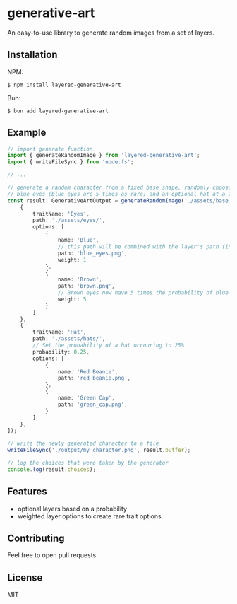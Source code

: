 # generative-art
An easy-to-use library to generate random images from a set of layers.

## Installation
NPM:
```console
$ npm install layered-generative-art
```
Bun:
```console
$ bun add layered-generative-art
```

## Example
```ts
// import generate function
import { generateRandomImage } from 'layered-generative-art';
import { writeFileSync } from 'node:fs';

// ...

// generate a random character from a fixed base shape, randomly choose between brown or
// blue eyes (blue eyes are 5 times as rare) and an optional hat at a 25% probability
const result: GenerativeArtOutput = generateRandomImage('./assets/base_shape.png', [
    {
        traitName: 'Eyes',
        path: './assets/eyes/',
        options: [
            {
                name: 'Blue',
                // this path will be combined with the layer's path (in this case => './assets/eyes/blue_eyes.png')
                path: 'blue_eyes.png',
                weight: 1
            },
            {
                name: 'Brown',
                path: 'brown.png',
                // Brown eyes now have 5 times the probability of blue eyes
                weight: 5
            }
        ]
    },
    {
        traitName: 'Hat',
        path: './assets/hats/',
        // Set the probability of a hat occouring to 25%
        probability: 0.25,
        options: [
            {
                name: 'Red Beanie',
                path: 'red_beanie.png',
            },
            {
                name: 'Green Cap',
                path: 'green_cap.png',
            }
        ]
    },
]);

// write the newly generated character to a file
writeFileSync('./output/my_character.png', result.buffer);

// log the choices that were taken by the generator
console.log(result.choices);
```

## Features
- optional layers based on a probability
- weighted layer options to create rare trait options

## Contributing
Feel free to open pull requests

## License
MIT
